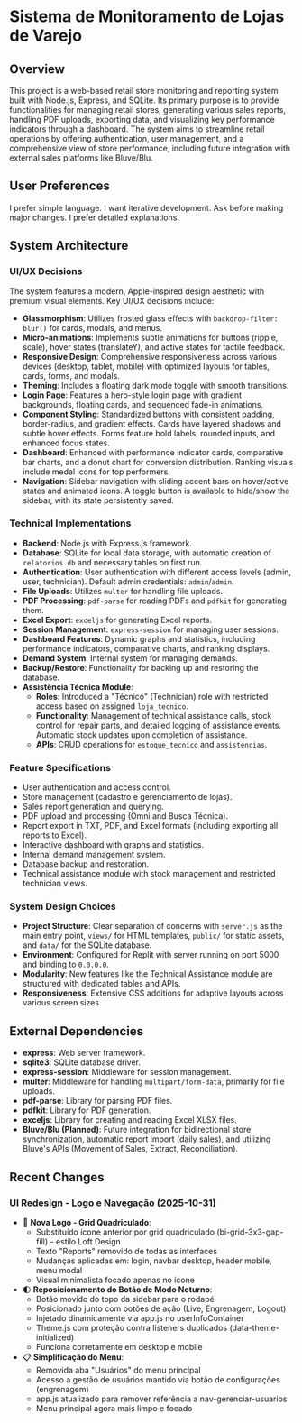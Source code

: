 # Sistema de Monitoramento de Lojas de Varejo

## Overview
This project is a web-based retail store monitoring and reporting system built with Node.js, Express, and SQLite. Its primary purpose is to provide functionalities for managing retail stores, generating various sales reports, handling PDF uploads, exporting data, and visualizing key performance indicators through a dashboard. The system aims to streamline retail operations by offering authentication, user management, and a comprehensive view of store performance, including future integration with external sales platforms like Bluve/Blu.

## User Preferences
I prefer simple language. I want iterative development. Ask before making major changes. I prefer detailed explanations.

## System Architecture

### UI/UX Decisions
The system features a modern, Apple-inspired design aesthetic with premium visual elements. Key UI/UX decisions include:
- **Glassmorphism**: Utilizes frosted glass effects with `backdrop-filter: blur()` for cards, modals, and menus.
- **Micro-animations**: Implements subtle animations for buttons (ripple, scale), hover states (translateY), and active states for tactile feedback.
- **Responsive Design**: Comprehensive responsiveness across various devices (desktop, tablet, mobile) with optimized layouts for tables, cards, forms, and modals.
- **Theming**: Includes a floating dark mode toggle with smooth transitions.
- **Login Page**: Features a hero-style login page with gradient backgrounds, floating cards, and sequenced fade-in animations.
- **Component Styling**: Standardized buttons with consistent padding, border-radius, and gradient effects. Cards have layered shadows and subtle hover effects. Forms feature bold labels, rounded inputs, and enhanced focus states.
- **Dashboard**: Enhanced with performance indicator cards, comparative bar charts, and a donut chart for conversion distribution. Ranking visuals include medal icons for top performers.
- **Navigation**: Sidebar navigation with sliding accent bars on hover/active states and animated icons. A toggle button is available to hide/show the sidebar, with its state persistently saved.

### Technical Implementations
- **Backend**: Node.js with Express.js framework.
- **Database**: SQLite for local data storage, with automatic creation of `relatorios.db` and necessary tables on first run.
- **Authentication**: User authentication with different access levels (admin, user, technician). Default admin credentials: `admin`/`admin`.
- **File Uploads**: Utilizes `multer` for handling file uploads.
- **PDF Processing**: `pdf-parse` for reading PDFs and `pdfkit` for generating them.
- **Excel Export**: `exceljs` for generating Excel reports.
- **Session Management**: `express-session` for managing user sessions.
- **Dashboard Features**: Dynamic graphs and statistics, including performance indicators, comparative charts, and ranking displays.
- **Demand System**: Internal system for managing demands.
- **Backup/Restore**: Functionality for backing up and restoring the database.
- **Assistência Técnica Module**:
    - **Roles**: Introduced a "Técnico" (Technician) role with restricted access based on assigned `loja_tecnico`.
    - **Functionality**: Management of technical assistance calls, stock control for repair parts, and detailed logging of assistance events. Automatic stock updates upon completion of assistance.
    - **APIs**: CRUD operations for `estoque_tecnico` and `assistencias`.

### Feature Specifications
- User authentication and access control.
- Store management (cadastro e gerenciamento de lojas).
- Sales report generation and querying.
- PDF upload and processing (Omni and Busca Técnica).
- Report export in TXT, PDF, and Excel formats (including exporting all reports to Excel).
- Interactive dashboard with graphs and statistics.
- Internal demand management system.
- Database backup and restoration.
- Technical assistance module with stock management and restricted technician views.

### System Design Choices
- **Project Structure**: Clear separation of concerns with `server.js` as the main entry point, `views/` for HTML templates, `public/` for static assets, and `data/` for the SQLite database.
- **Environment**: Configured for Replit with server running on port 5000 and binding to `0.0.0.0`.
- **Modularity**: New features like the Technical Assistance module are structured with dedicated tables and APIs.
- **Responsiveness**: Extensive CSS additions for adaptive layouts across various screen sizes.

## External Dependencies
- **express**: Web server framework.
- **sqlite3**: SQLite database driver.
- **express-session**: Middleware for session management.
- **multer**: Middleware for handling `multipart/form-data`, primarily for file uploads.
- **pdf-parse**: Library for parsing PDF files.
- **pdfkit**: Library for PDF generation.
- **exceljs**: Library for creating and reading Excel XLSX files.
- **Bluve/Blu (Planned)**: Future integration for bidirectional store synchronization, automatic report import (daily sales), and utilizing Bluve's APIs (Movement of Sales, Extract, Reconciliation).

## Recent Changes

### UI Redesign - Logo e Navegação (2025-10-31)
- 🔲 **Nova Logo - Grid Quadriculado**: 
  - Substituído ícone anterior por grid quadriculado (bi-grid-3x3-gap-fill) - estilo Loft Design
  - Texto "Reports" removido de todas as interfaces
  - Mudanças aplicadas em: login, navbar desktop, header mobile, menu modal
  - Visual minimalista focado apenas no ícone
- 🌓 **Reposicionamento do Botão de Modo Noturno**: 
  - Botão movido do topo da sidebar para o rodapé
  - Posicionado junto com botões de ação (Live, Engrenagem, Logout)
  - Injetado dinamicamente via app.js no userInfoContainer
  - Theme.js com proteção contra listeners duplicados (data-theme-initialized)
  - Funciona corretamente em desktop e mobile
- 📋 **Simplificação do Menu**:
  - Removida aba "Usuários" do menu principal
  - Acesso a gestão de usuários mantido via botão de configurações (engrenagem)
  - app.js atualizado para remover referência a nav-gerenciar-usuarios
  - Menu principal agora mais limpo e focado